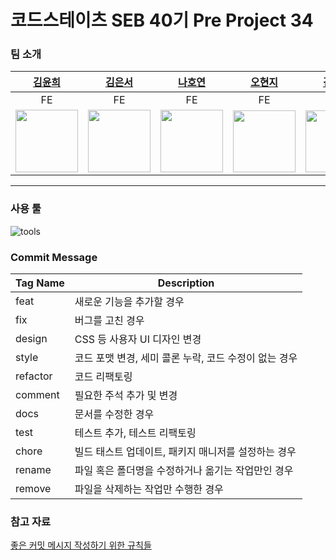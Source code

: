 # 코드스테이츠 SEB 40기 Pre Project 34

### 팀 소개
|[김윤희](https://github.com/kyh1685)|[김은서](https://github.com/EUNSEO814)|[나호연](https://github.com/nahoyeon)|[오현지](https://github.com/opc13579)|[김찬중](https://github.com/ClimberCode)|[김현욱](https://github.com/oasis791)|[이주영](https://github.com/homebird9)|
|:---:|:---:|:---:|:---:|:---:|:---:|:---:|
|FE|FE|FE|FE|BE|BE|BE|
|<img src="https://avatars.githubusercontent.com/u/62630941?v=4" width="100">|<img src="https://avatars.githubusercontent.com/u/97860973?s…00&u=283d254fe2aee49934315015d0231f60846ddd17&v=4" width="100">|<img src="https://avatars.githubusercontent.com/u/91938347?s=400&u=7c01e6702381f4e9cfc9cf83d99dea7ee4996a88&v=4" width="100">|<img src="https://user-images.githubusercontent.com/107424698/198162060-0f6ac665-f9d7-4ef5-b504-8f448a47e0e3.jpeg" width="100" height="99">|<img src="https://avatars.githubusercontent.com/u/107402848?s=400&u=49c5663085a62585c413787c0bee12c27959163d&v=4" width="100" height="99">|<img src="https://avatars.githubusercontent.com/u/61817672?v=4" width="100">|<img src="https://avatars.githubusercontent.com/u/107456299?s=400&u=298e050f6b18e0d0c3ed502f1930a55cc0551434&v=4" width="100">|

---
### 사용 툴
<img src="https://i.ibb.co/w4FXykx/tools.png" alt="tools" border="0">

### Commit Message
|Tag Name|Description|
|------|---|
|feat|새로운 기능을 추가할 경우|
|fix|버그를 고친 경우|
|design|CSS 등 사용자 UI 디자인 변경|
|style|코드 포맷 변경, 세미 콜론 누락, 코드 수정이 없는 경우|
|refactor|코드 리팩토링|
|comment|필요한 주석 추가 및 변경|
|docs|문서를 수정한 경우|
|test|테스트 추가, 테스트 리팩토링|
|chore|빌드 태스트 업데이트, 패키지 매니저를 설정하는 경우|
|rename|파일 혹은 폴더명을 수정하거나 옮기는 작업만인 경우|
|remove|파일을 삭제하는 작업만 수행한 경우|

### 참고 자료
[좋은 커밋 메시지 작성하기 위한 규칙들](https://beomseok95.tistory.com/328)

